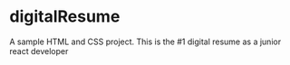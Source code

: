 # digitalResume
A sample HTML and CSS project. 
 This is the #1 digital resume as a junior react developer
